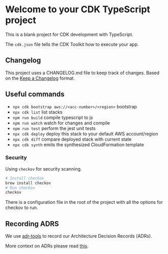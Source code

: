 # Welcome to your CDK TypeScript project

This is a blank project for CDK development with TypeScript.

The `cdk.json` file tells the CDK Toolkit how to execute your app.

## Changelog
This project uses a CHANGELOG.md file to keep track of changes.
Based on the [Keep a Changelog](https://keepachangelog.com) format.

## Useful commands

* `npx cdk bootstrap aws://<acc-number>/<region>` bootstrap
* `npx cdk list`    list stacks
* `npm run build`   compile typescript to js
* `npm run watch`   watch for changes and compile
* `npm run test`    perform the jest unit tests
* `npx cdk deploy`  deploy this stack to your default AWS account/region
* `npx cdk diff`    compare deployed stack with current state
* `npx cdk synth`   emits the synthesized CloudFormation template

### Security

Using `checkov` for security scanning.

```bash
# Install checkov
brew install checkov
# Run checkov
checkov
```
There is a configuration file in the root of the project with all the options for checkov to run.

## Recording ADRS

We use [adr-tools](https://github.com/npryce/adr-tools) to record our Architecture Decision Records (ADRs).

More context on ADRs please read [this](https://cognitect.com/blog/2011/11/15/documenting-architecture-decisions).
